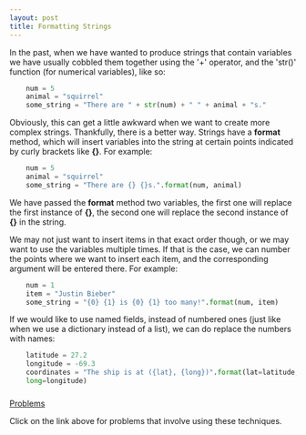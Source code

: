 ```yaml
---
layout: post
title: Formatting Strings
---
```


In the past, when we have wanted to produce strings that contain variables we
have usually cobbled them together using the '+' operator, and the 'str()'
function (for numerical variables), like so:

``` python
    num = 5
    animal = "squirrel"
    some_string = "There are " + str(num) + " " + animal + "s."
```

Obviously, this can get a little awkward when we want to create more complex
strings.  Thankfully, there is a better way.  Strings have a **format** method,
which will insert variables into the string at certain points indicated by
curly brackets like **{}**.  For example:

``` python
    num = 5
    animal = "squirrel"
    some_string = "There are {} {}s.".format(num, animal)
```

We have passed the **format** method two variables, the first one will replace
the first instance of **{}**, the second one will replace the second instance
of **{}** in the string.

We may not just want to insert items in that exact order though, or we may want
to use the variables multiple times. If that is the case, we can number the
points where we want to insert each item, and the corresponding argument will
be entered there.  For example:

``` python
    num = 1
    item = "Justin Bieber"
    some_string = "{0} {1} is {0} {1} too many!".format(num, item)
```

If we would like to use named fields, instead of numbered ones (just like when
we use a dictionary instead of a list), we can do replace the numbers with
names:

``` python
    latitude = 27.2
    longitude = -69.3
    coordinates = "The ship is at ({lat}, {long})".format(lat=latitude,
    long=longitude)
```

###
[Problems](https://raw.githubusercontent.com/andrewcharlton/learn-python/master/problems/string-formatting.py)

Click on the link above for problems that involve using these techniques.
